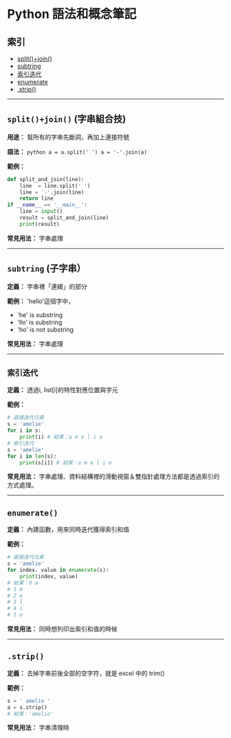 # Python 語法和概念筆記

## 索引

- [split()+join()](#split()+join())
- [subtring](#substring)
- [索引迭代](#索引迭代)
- [enumerate](#enumerate)
- [.strip()](#.strip())
---

## `split()+join()` (字串組合技)

**用途：** 幫所有的字串先斷詞，再加上連接符號

**語法：** 
    ```python
        a = a.split(' ')
        a = '-'.join(a)
    ```

**範例：**
```python
def split_and_join(line):
    line  = line.split(' ')
    line = '-'.join(line)
    return line
if __name__ == '__main__':
    line = input()
    result = split_and_join(line)
    print(result)

```

**常見用法：** 字串處理

---

## `subtring` (子字串）

**定義：** 字串裡「連續」的部分

**範例：**
'hello'這個字中，
 - 'he' is substring
 - 'llo' is substring
 - 'ho' is not substring

**常見用法：** 字串處理

---
## `索引迭代` 

**定義：** 透過i, list[i]的特性對應位置與字元

**範例：**
```python
# 直接迭代元素
s = 'amelie'
for i in s:
    print(i) # 結果：a m e l i e
# 索引迭代
s = 'amelie'
for i in len(s):
    print(s[i]) # 結果：a m e l i e
```

**常見用法：** 字串處理、資料結構裡的滑動視窗＆雙指針處理方法都是透過索引的方式處理。

---

## `enumerate()` 

**定義：** 內建函數，用來同時迭代獲得索引和值

**範例：**
```python
# 直接迭代元素
s = 'amelie'
for index. value in enumerate(s):
    print(index, value) 
# 結果：0 a
# 1 m
# 2 e
# 3 l
# 4 i
# 5 e
```

**常見用法：** 同時想列印出索引和值的時候

---

## `.strip()` 

**定義：** 去掉字串前後全部的空字符，就是 excel 中的 trim()

**範例：**
```python
s = ' amelie '
a = s.strip()
# 結果：'amelie'
```

**常見用法：** 字串清理時
